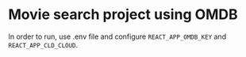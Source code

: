 # Movie search project using OMDB

In order to run, use .env file and configure `REACT_APP_OMDB_KEY` and `REACT_APP_CLD_CLOUD`.